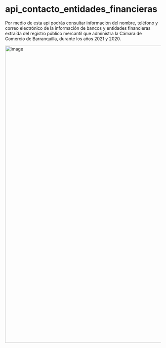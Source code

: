 # api_contacto_entidades_financieras
Por medio de esta api podrás consultar información del nombre, teléfono y correo electrónico de la información de bancos y entidades financieras extraída del registro público mercantil que administra la Cámara de Comercio de Barranquilla, durante los años 2021 y 2020.


<img width="959" alt="image" src="https://github.com/user-attachments/assets/13e48a0b-24c9-4675-bd96-e90befed5e52">
